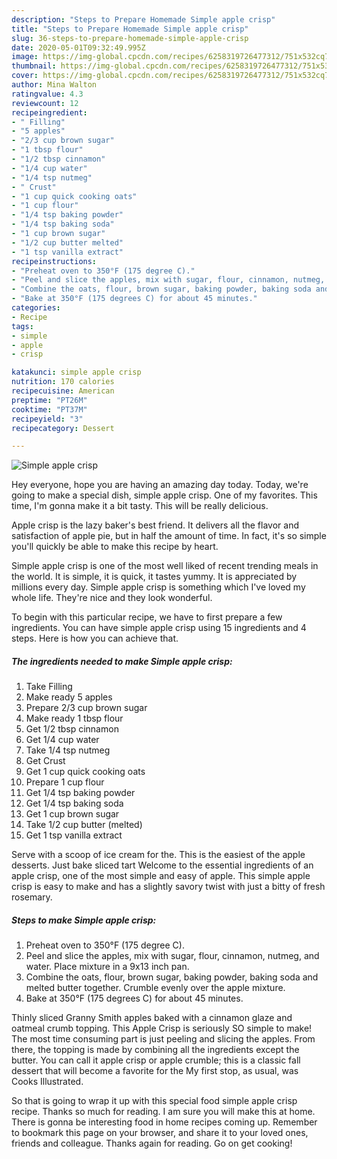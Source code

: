 ```yaml
---
description: "Steps to Prepare Homemade Simple apple crisp"
title: "Steps to Prepare Homemade Simple apple crisp"
slug: 36-steps-to-prepare-homemade-simple-apple-crisp
date: 2020-05-01T09:32:49.995Z
image: https://img-global.cpcdn.com/recipes/6258319726477312/751x532cq70/simple-apple-crisp-recipe-main-photo.jpg
thumbnail: https://img-global.cpcdn.com/recipes/6258319726477312/751x532cq70/simple-apple-crisp-recipe-main-photo.jpg
cover: https://img-global.cpcdn.com/recipes/6258319726477312/751x532cq70/simple-apple-crisp-recipe-main-photo.jpg
author: Mina Walton
ratingvalue: 4.3
reviewcount: 12
recipeingredient:
- " Filling"
- "5 apples"
- "2/3 cup brown sugar"
- "1 tbsp flour"
- "1/2 tbsp cinnamon"
- "1/4 cup water"
- "1/4 tsp nutmeg"
- " Crust"
- "1 cup quick cooking oats"
- "1 cup flour"
- "1/4 tsp baking powder"
- "1/4 tsp baking soda"
- "1 cup brown sugar"
- "1/2 cup butter melted"
- "1 tsp vanilla extract"
recipeinstructions:
- "Preheat oven to 350°F (175 degree C)."
- "Peel and slice the apples, mix with sugar, flour, cinnamon, nutmeg, and water. Place mixture in a 9x13 inch pan."
- "Combine the oats, flour, brown sugar, baking powder, baking soda and melted butter together. Crumble evenly over the apple mixture."
- "Bake at 350°F (175 degrees C) for about 45 minutes."
categories:
- Recipe
tags:
- simple
- apple
- crisp

katakunci: simple apple crisp 
nutrition: 170 calories
recipecuisine: American
preptime: "PT26M"
cooktime: "PT37M"
recipeyield: "3"
recipecategory: Dessert

---
```



![Simple apple crisp](https://img-global.cpcdn.com/recipes/6258319726477312/751x532cq70/simple-apple-crisp-recipe-main-photo.jpg)

Hey everyone, hope you are having an amazing day today. Today, we're going to make a special dish, simple apple crisp. One of my favorites. This time, I'm gonna make it a bit tasty. This will be really delicious.

Apple crisp is the lazy baker&#39;s best friend. It delivers all the flavor and satisfaction of apple pie, but in half the amount of time. In fact, it&#39;s so simple you&#39;ll quickly be able to make this recipe by heart.

Simple apple crisp is one of the most well liked of recent trending meals in the world. It is simple, it is quick, it tastes yummy. It is appreciated by millions every day. Simple apple crisp is something which I've loved my whole life. They're nice and they look wonderful.


To begin with this particular recipe, we have to first prepare a few ingredients. You can have simple apple crisp using 15 ingredients and 4 steps. Here is how you can achieve that.

##### The ingredients needed to make Simple apple crisp:

1. Take  Filling
1. Make ready 5 apples
1. Prepare 2/3 cup brown sugar
1. Make ready 1 tbsp flour
1. Get 1/2 tbsp cinnamon
1. Get 1/4 cup water
1. Take 1/4 tsp nutmeg
1. Get  Crust
1. Get 1 cup quick cooking oats
1. Prepare 1 cup flour
1. Get 1/4 tsp baking powder
1. Get 1/4 tsp baking soda
1. Get 1 cup brown sugar
1. Take 1/2 cup butter (melted)
1. Get 1 tsp vanilla extract


Serve with a scoop of ice cream for the. This is the easiest of the apple desserts. Just bake sliced tart Welcome to the essential ingredients of an apple crisp, one of the most simple and easy of apple. This simple apple crisp is easy to make and has a slightly savory twist with just a bitty of fresh rosemary. 

##### Steps to make Simple apple crisp:

1. Preheat oven to 350°F (175 degree C).
1. Peel and slice the apples, mix with sugar, flour, cinnamon, nutmeg, and water. Place mixture in a 9x13 inch pan.
1. Combine the oats, flour, brown sugar, baking powder, baking soda and melted butter together. Crumble evenly over the apple mixture.
1. Bake at 350°F (175 degrees C) for about 45 minutes.


Thinly sliced Granny Smith apples baked with a cinnamon glaze and oatmeal crumb topping. This Apple Crisp is seriously SO simple to make! The most time consuming part is just peeling and slicing the apples. From there, the topping is made by combining all the ingredients except the butter. You can call it apple crisp or apple crumble; this is a classic fall dessert that will become a favorite for the My first stop, as usual, was Cooks Illustrated. 

So that is going to wrap it up with this special food simple apple crisp recipe. Thanks so much for reading. I am sure you will make this at home. There is gonna be interesting food in home recipes coming up. Remember to bookmark this page on your browser, and share it to your loved ones, friends and colleague. Thanks again for reading. Go on get cooking!
